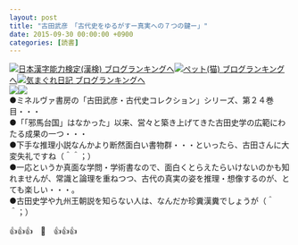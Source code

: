 ```yaml
---
layout: post
title: "古田武彦　「古代史をゆるがすー真実への７つの鍵ー」"
date: 2015-09-30 00:00:00 +0900
categories: [読書]
---
```


[![](/syuusyuu9701/assets/images/古田武彦-「古代史をゆるがすー真実への７つの鍵ー」-br_c_3028_1.gif)](http://blog.with2.net/link.php?1659096:3028 "日本漢字能力検定(漢検) ブログランキングへ")[日本漢字能力検定(漢検) ブログランキングへ](http://blog.with2.net/link.php?1659096:3028)[![](/syuusyuu9701/assets/images/古田武彦-「古代史をゆるがすー真実への７つの鍵ー」-br_c_1348_1.gif)](http://blog.with2.net/link.php?1659096:1348 "ペット(猫) ブログランキングへ")[ペット(猫) ブログランキングへ](http://blog.with2.net/link.php?1659096:1348)[![](/syuusyuu9701/assets/images/古田武彦-「古代史をゆるがすー真実への７つの鍵ー」-br_c_9257_1.gif)](http://blog.with2.net/link.php?1659096:9257 "気まぐれ日記 ブログランキングへ")[気まぐれ日記 ブログランキングへ](http://blog.with2.net/link.php?1659096:9257)  
![](/syuusyuu9701/assets/images/古田武彦-「古代史をゆるがすー真実への７つの鍵ー」-c288804878ae6173a94558b44031f150.jpg)![](/syuusyuu9701/assets/images/古田武彦-「古代史をゆるがすー真実への７つの鍵ー」-3734b83ba48faae4ddb81fd65fb494c9.jpg)  
●ミネルヴァ書房の「古田武彦・古代史コレクション」シリーズ、第２４巻目・・・  
●「「邪馬台国」はなかった」以来、営々と築き上げてきた古田史学の広範にわたる成果の一つ・・・  
●下手な推理小説なんかより断然面白い書物群・・・といったら、古田さんに大変失礼ですね（＾＾；）  
●一応というか真面な学問・学術書なので、面白くとらえたらいけないのかも知れませんが、常識と論理を重ねつつ、古代の真実の姿を推理・想像するのが、とても楽しい・・・。  
●古田史学や九州王朝説を知らない人は、なんだか珍糞漢糞でしょうが（＾＾；）  
  
👍👍👍　🐑　👍👍👍  